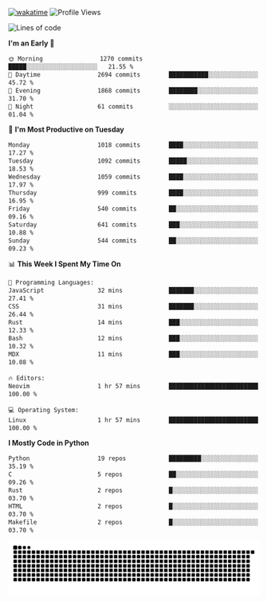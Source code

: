 [![wakatime](https://wakatime.com/badge/user/b920b284-3cde-4cd4-b72e-f7f22d050b16.svg)](https://wakatime.com/@b920b284-3cde-4cd4-b72e-f7f22d050b16)
![Profile Views](http://img.shields.io/badge/Profile%20Views-4586-blue)
<!--START_SECTION:waka-->
![Lines of code](https://img.shields.io/badge/From%20Hello%20World%20I%27ve%20Written-5.2%20million%20lines%20of%20code-blue)

**I'm an Early 🐤** 

```text
🌞 Morning                1270 commits        █████░░░░░░░░░░░░░░░░░░░░   21.55 % 
🌆 Daytime                2694 commits        ███████████░░░░░░░░░░░░░░   45.72 % 
🌃 Evening                1868 commits        ████████░░░░░░░░░░░░░░░░░   31.70 % 
🌙 Night                  61 commits          ░░░░░░░░░░░░░░░░░░░░░░░░░   01.04 % 
```
📅 **I'm Most Productive on Tuesday** 

```text
Monday                   1018 commits        ████░░░░░░░░░░░░░░░░░░░░░   17.27 % 
Tuesday                  1092 commits        █████░░░░░░░░░░░░░░░░░░░░   18.53 % 
Wednesday                1059 commits        ████░░░░░░░░░░░░░░░░░░░░░   17.97 % 
Thursday                 999 commits         ████░░░░░░░░░░░░░░░░░░░░░   16.95 % 
Friday                   540 commits         ██░░░░░░░░░░░░░░░░░░░░░░░   09.16 % 
Saturday                 641 commits         ███░░░░░░░░░░░░░░░░░░░░░░   10.88 % 
Sunday                   544 commits         ██░░░░░░░░░░░░░░░░░░░░░░░   09.23 % 
```


📊 **This Week I Spent My Time On** 

```text
💬 Programming Languages: 
JavaScript               32 mins             ███████░░░░░░░░░░░░░░░░░░   27.41 % 
CSS                      31 mins             ███████░░░░░░░░░░░░░░░░░░   26.44 % 
Rust                     14 mins             ███░░░░░░░░░░░░░░░░░░░░░░   12.33 % 
Bash                     12 mins             ███░░░░░░░░░░░░░░░░░░░░░░   10.32 % 
MDX                      11 mins             ███░░░░░░░░░░░░░░░░░░░░░░   10.08 % 

🔥 Editors: 
Neovim                   1 hr 57 mins        █████████████████████████   100.00 % 

💻 Operating System: 
Linux                    1 hr 57 mins        █████████████████████████   100.00 % 
```

**I Mostly Code in Python** 

```text
Python                   19 repos            █████████░░░░░░░░░░░░░░░░   35.19 % 
C                        5 repos             ██░░░░░░░░░░░░░░░░░░░░░░░   09.26 % 
Rust                     2 repos             █░░░░░░░░░░░░░░░░░░░░░░░░   03.70 % 
HTML                     2 repos             █░░░░░░░░░░░░░░░░░░░░░░░░   03.70 % 
Makefile                 2 repos             █░░░░░░░░░░░░░░░░░░░░░░░░   03.70 % 
```




<!--END_SECTION:waka-->
![Snake animation](https://raw.githubusercontent.com/timmypidashev/timmypidashev/main/commits.svg)
